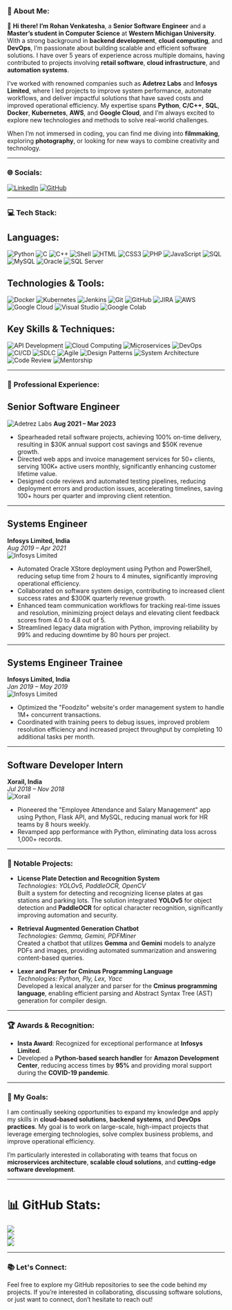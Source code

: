 ### 💫 About Me:
👋 **Hi there! I’m Rohan Venkatesha**, a **Senior Software Engineer** and a **Master’s student in Computer Science** at **Western Michigan University**. With a strong background in **backend development**, **cloud computing**, and **DevOps**, I’m passionate about building scalable and efficient software solutions. I have over 5 years of experience across multiple domains, having contributed to projects involving **retail software**, **cloud infrastructure**, and **automation systems**.

I’ve worked with renowned companies such as **Adetrez Labs** and **Infosys Limited**, where I led projects to improve system performance, automate workflows, and deliver impactful solutions that have saved costs and improved operational efficiency. My expertise spans **Python**, **C/C++**, **SQL**, **Docker**, **Kubernetes**, **AWS**, and **Google Cloud**, and I’m always excited to explore new technologies and methods to solve real-world challenges.

When I’m not immersed in coding, you can find me diving into **filmmaking**, exploring **photography**, or looking for new ways to combine creativity and technology.

---

### 🌐 **Socials**:
[![LinkedIn](https://img.shields.io/badge/LinkedIn-%230077B5.svg?style=for-the-badge&logo=linkedin&logoColor=white)](https://www.linkedin.com/in/yourlinkedin) 
[![GitHub](https://img.shields.io/badge/GitHub-%23121011.svg?style=for-the-badge&logo=github&logoColor=white)](https://github.com/yourgithub)

---

### 💻 **Tech Stack**:
## Languages:
![Python](https://img.shields.io/badge/python-3670A0?style=for-the-badge&logo=python&logoColor=ffdd54) 
![C](https://img.shields.io/badge/c-%2300599C.svg?style=for-the-badge&logo=c&logoColor=white) 
![C++](https://img.shields.io/badge/c%2B%2B-%2300599C.svg?style=for-the-badge&logo=c%2B%2B&logoColor=white) 
![Shell](https://img.shields.io/badge/shell-%231D6D3B.svg?style=for-the-badge&logo=gnubash&logoColor=white) 
![HTML](https://img.shields.io/badge/html5-%23E34F26.svg?style=for-the-badge&logo=html5&logoColor=white) 
![CSS3](https://img.shields.io/badge/css3-%231572B6.svg?style=for-the-badge&logo=css3&logoColor=white) 
![PHP](https://img.shields.io/badge/php-%2378C1F2.svg?style=for-the-badge&logo=php&logoColor=white) 
![JavaScript](https://img.shields.io/badge/javascript-%23323330.svg?style=for-the-badge&logo=javascript&logoColor=%23F7DF1E) 
![SQL](https://img.shields.io/badge/sql-%2307405e.svg?style=for-the-badge&logo=sql&logoColor=white) 
![MySQL](https://img.shields.io/badge/mysql-4479A1.svg?style=for-the-badge&logo=mysql&logoColor=white) 
![Oracle](https://img.shields.io/badge/oracle-%23F80000.svg?style=for-the-badge&logo=oracle&logoColor=white) 
![SQL Server](https://img.shields.io/badge/sql%20server-%23CC2927.svg?style=for-the-badge&logo=microsoft-sql-server&logoColor=white)

## Technologies & Tools:
![Docker](https://img.shields.io/badge/docker-%232496ED.svg?style=for-the-badge&logo=docker&logoColor=white) 
![Kubernetes](https://img.shields.io/badge/kubernetes-%23326CE5.svg?style=for-the-badge&logo=kubernetes&logoColor=white) 
![Jenkins](https://img.shields.io/badge/jenkins-%232C5263.svg?style=for-the-badge&logo=jenkins&logoColor=white) 
![Git](https://img.shields.io/badge/git-%23F05033.svg?style=for-the-badge&logo=git&logoColor=white) 
![GitHub](https://img.shields.io/badge/github-%23121011.svg?style=for-the-badge&logo=github&logoColor=white) 
![JIRA](https://img.shields.io/badge/jira-%23000544.svg?style=for-the-badge&logo=jira&logoColor=white) 
![AWS](https://img.shields.io/badge/AWS-%23FF9900.svg?style=for-the-badge&logo=amazon-aws&logoColor=white) 
![Google Cloud](https://img.shields.io/badge/google%20cloud-%234285F4.svg?style=for-the-badge&logo=google-cloud&logoColor=white) 
![Visual Studio](https://img.shields.io/badge/Visual%20Studio-%23007396.svg?style=for-the-badge&logo=visual-studio&logoColor=white) 
![Google Colab](https://img.shields.io/badge/Google%20Colab-%23F9AB00.svg?style=for-the-badge&logo=google-colab&logoColor=white)

## Key Skills & Techniques:
![API Development](https://img.shields.io/badge/API%20Development-%23FF5722.svg?style=for-the-badge&logo=api&logoColor=white) 
![Cloud Computing](https://img.shields.io/badge/Cloud%20Computing-%2300C1D4.svg?style=for-the-badge&logo=cloudflare&logoColor=white) 
![Microservices](https://img.shields.io/badge/Microservices-%23E11D21.svg?style=for-the-badge&logo=docker&logoColor=white) 
![DevOps](https://img.shields.io/badge/DevOps-%230F1C50.svg?style=for-the-badge&logo=jenkins&logoColor=white) 
![CI/CD](https://img.shields.io/badge/CI%2FCD-%2344A0F4.svg?style=for-the-badge&logo=jenkins&logoColor=white) 
![SDLC](https://img.shields.io/badge/SDLC-%231664F6.svg?style=for-the-badge&logo=azuredevops&logoColor=white) 
![Agile](https://img.shields.io/badge/Agile-%23FFB300.svg?style=for-the-badge&logo=atlassian&logoColor=white) 
![Design Patterns](https://img.shields.io/badge/Design%20Patterns-%23F29C11.svg?style=for-the-badge&logo=java&logoColor=white) 
![System Architecture](https://img.shields.io/badge/System%20Architecture-%234B76A8.svg?style=for-the-badge&logo=aws&logoColor=white) 
![Code Review](https://img.shields.io/badge/Code%20Review-%232A6D3F.svg?style=for-the-badge&logo=github&logoColor=white) 
![Mentorship](https://img.shields.io/badge/Mentorship-%23D50032.svg?style=for-the-badge&logo=people&logoColor=white)


---

### 🔧 **Professional Experience**:

## Senior Software Engineer  
![Adetrez Labs](https://img.shields.io/badge/Adetrez%20Labs-%2300599C.svg?style=for-the-badge&logo=appveyor&logoColor=white)
**Aug 2021 – Mar 2023**
- Spearheaded retail software projects, achieving 100% on-time delivery, resulting in $30K annual support cost savings and $50K revenue growth.
- Directed web apps and invoice management services for 50+ clients, serving 100K+ active users monthly, significantly enhancing customer lifetime value.
- Designed code reviews and automated testing pipelines, reducing deployment errors and production issues, accelerating timelines, saving 100+ hours per quarter and improving client retention.

---

## Systems Engineer  
**Infosys Limited, India**  
*Aug 2019 – Apr 2021*  
![Infosys Limited](https://img.shields.io/badge/Infosys%20Limited-%2300A8E8.svg?style=for-the-badge&logo=infosys&logoColor=white)  
- Automated Oracle XStore deployment using Python and PowerShell, reducing setup time from 2 hours to 4 minutes, significantly improving operational efficiency.
- Collaborated on software system design, contributing to increased client success rates and $300K quarterly revenue growth.
- Enhanced team communication workflows for tracking real-time issues and resolution, minimizing project delays and elevating client feedback scores from 4.0 to 4.8 out of 5.
- Streamlined legacy data migration with Python, improving reliability by 99% and reducing downtime by 80 hours per project.

---

## Systems Engineer Trainee  
**Infosys Limited, India**  
*Jan 2019 – May 2019*  
![Infosys Limited](https://img.shields.io/badge/Infosys%20Limited-%2300A8E8.svg?style=for-the-badge&logo=infosys&logoColor=white)  
- Optimized the "Foodzito" website's order management system to handle 1M+ concurrent transactions.
- Coordinated with training peers to debug issues, improved problem resolution efficiency and increased project throughput by completing 10 additional tasks per month.

---

## Software Developer Intern  
**Xorail, India**  
*Jul 2018 – Nov 2018*  
![Xorail](https://img.shields.io/badge/Xorail-%2300A86B.svg?style=for-the-badge&logo=react&logoColor=white)  
- Pioneered the "Employee Attendance and Salary Management" app using Python, Flask API, and MySQL, reducing manual work for HR teams by 8 hours weekly.
- Revamped app performance with Python, eliminating data loss across 1,000+ records.

---

### 💼 **Notable Projects**:

- **License Plate Detection and Recognition System**  
  *Technologies: YOLOv5, PaddleOCR, OpenCV*  
  Built a system for detecting and recognizing license plates at gas stations and parking lots. The solution integrated **YOLOv5** for object detection and **PaddleOCR** for optical character recognition, significantly improving automation and security.

- **Retrieval Augmented Generation Chatbot**  
  *Technologies: Gemma, Gemini, PDFMiner*  
  Created a chatbot that utilizes **Gemma** and **Gemini** models to analyze PDFs and images, providing automated summarization and answering content-based queries.

- **Lexer and Parser for Cminus Programming Language**  
  *Technologies: Python, Ply, Lex, Yacc*  
  Developed a lexical analyzer and parser for the **Cminus programming language**, enabling efficient parsing and Abstract Syntax Tree (AST) generation for compiler design.

---

### 🏆 **Awards & Recognition**:
- **Insta Award**: Recognized for exceptional performance at **Infosys Limited**.
- Developed a **Python-based search handler** for **Amazon Development Center**, reducing access times by **95%** and providing moral support during the **COVID-19 pandemic**.

---

### 🚀 **My Goals**:
I am continually seeking opportunities to expand my knowledge and apply my skills in **cloud-based solutions**, **backend systems**, and **DevOps practices**. My goal is to work on large-scale, high-impact projects that leverage emerging technologies, solve complex business problems, and improve operational efficiency.

I’m particularly interested in collaborating with teams that focus on **microservices architecture**, **scalable cloud solutions**, and **cutting-edge software development**.

---

# 📊 GitHub Stats:
![](https://github-readme-stats.vercel.app/api?username=rohanvenkatesha&theme=dark&hide_border=false&include_all_commits=false&count_private=false)<br/>
![](https://github-readme-streak-stats.herokuapp.com/?user=rohanvenkatesha&theme=dark&hide_border=false)<br/>
![](https://github-readme-stats.vercel.app/api/top-langs/?username=rohanvenkatesha&theme=dark&hide_border=false&include_all_commits=false&count_private=false&layout=compact)

---

### 📚 **Let's Connect**:
Feel free to explore my GitHub repositories to see the code behind my projects. If you’re interested in collaborating, discussing software solutions, or just want to connect, don’t hesitate to reach out!

